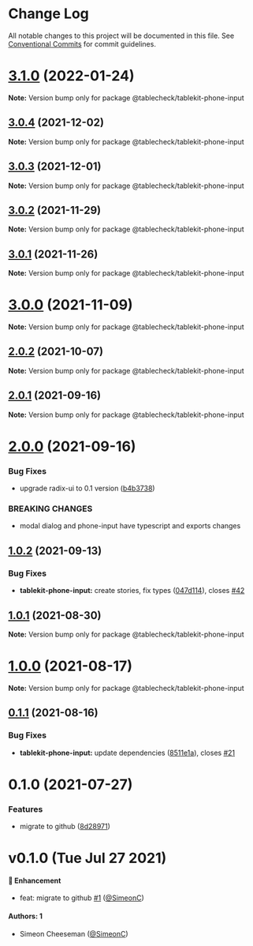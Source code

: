 # Change Log

All notable changes to this project will be documented in this file.
See [Conventional Commits](https://conventionalcommits.org) for commit guidelines.

# [3.1.0](https://github.com/tablecheck/tablekit/compare/@tablecheck/tablekit-phone-input@3.0.4...@tablecheck/tablekit-phone-input@3.1.0) (2022-01-24)

**Note:** Version bump only for package @tablecheck/tablekit-phone-input





## [3.0.4](https://github.com/tablecheck/tablekit/compare/@tablecheck/tablekit-phone-input@3.0.3...@tablecheck/tablekit-phone-input@3.0.4) (2021-12-02)

**Note:** Version bump only for package @tablecheck/tablekit-phone-input





## [3.0.3](https://github.com/tablecheck/tablekit/compare/@tablecheck/tablekit-phone-input@3.0.2...@tablecheck/tablekit-phone-input@3.0.3) (2021-12-01)

**Note:** Version bump only for package @tablecheck/tablekit-phone-input





## [3.0.2](https://github.com/tablecheck/tablekit/compare/@tablecheck/tablekit-phone-input@3.0.1...@tablecheck/tablekit-phone-input@3.0.2) (2021-11-29)

**Note:** Version bump only for package @tablecheck/tablekit-phone-input





## [3.0.1](https://github.com/tablecheck/tablekit/compare/@tablecheck/tablekit-phone-input@3.0.0...@tablecheck/tablekit-phone-input@3.0.1) (2021-11-26)

**Note:** Version bump only for package @tablecheck/tablekit-phone-input





# [3.0.0](https://github.com/tablecheck/tablekit/compare/@tablecheck/tablekit-phone-input@2.0.2...@tablecheck/tablekit-phone-input@3.0.0) (2021-11-09)

**Note:** Version bump only for package @tablecheck/tablekit-phone-input





## [2.0.2](https://github.com/tablecheck/tablekit/compare/@tablecheck/tablekit-phone-input@2.0.1...@tablecheck/tablekit-phone-input@2.0.2) (2021-10-07)

**Note:** Version bump only for package @tablecheck/tablekit-phone-input





## [2.0.1](https://github.com/tablecheck/tablekit/compare/@tablecheck/tablekit-phone-input@2.0.0...@tablecheck/tablekit-phone-input@2.0.1) (2021-09-16)

**Note:** Version bump only for package @tablecheck/tablekit-phone-input





# [2.0.0](https://github.com/tablecheck/tablekit/compare/@tablecheck/tablekit-phone-input@1.0.2...@tablecheck/tablekit-phone-input@2.0.0) (2021-09-16)


### Bug Fixes

* upgrade radix-ui to 0.1 version ([b4b3738](https://github.com/tablecheck/tablekit/commit/b4b37383c5f641207e87c1f874b34ca007995460))


### BREAKING CHANGES

* modal dialog and phone-input have typescript and exports changes





## [1.0.2](https://github.com/tablecheck/tablekit/compare/@tablecheck/tablekit-phone-input@1.0.1...@tablecheck/tablekit-phone-input@1.0.2) (2021-09-13)


### Bug Fixes

* **tablekit-phone-input:** create stories, fix types ([047d114](https://github.com/tablecheck/tablekit/commit/047d114893e7f53672c4714877a883f0f07c6293)), closes [#42](https://github.com/tablecheck/tablekit/issues/42)





## [1.0.1](https://github.com/tablecheck/tablekit/compare/@tablecheck/tablekit-phone-input@1.0.0...@tablecheck/tablekit-phone-input@1.0.1) (2021-08-30)

**Note:** Version bump only for package @tablecheck/tablekit-phone-input





# [1.0.0](https://github.com/tablecheck/tablekit/compare/@tablecheck/tablekit-phone-input@0.1.1...@tablecheck/tablekit-phone-input@1.0.0) (2021-08-17)

**Note:** Version bump only for package @tablecheck/tablekit-phone-input





## [0.1.1](https://github.com/tablecheck/tablekit/compare/@tablecheck/tablekit-phone-input@0.1.0...@tablecheck/tablekit-phone-input@0.1.1) (2021-08-16)


### Bug Fixes

* **tablekit-phone-input:** update dependencies ([8511e1a](https://github.com/tablecheck/tablekit/commit/8511e1aee0c54afb6bfea66c256e8870111b8939)), closes [#21](https://github.com/tablecheck/tablekit/issues/21)





# 0.1.0 (2021-07-27)


### Features

* migrate to github ([8d28971](https://github.com/tablecheck/tablekit/commit/8d28971175010fcb2a3cd9c48a749e7af1bdc9f9))





# v0.1.0 (Tue Jul 27 2021)

#### 🚀 Enhancement

- feat: migrate to github [#1](https://github.com/tablecheck/tablekit/pull/1) ([@SimeonC](https://github.com/SimeonC))

#### Authors: 1

- Simeon Cheeseman ([@SimeonC](https://github.com/SimeonC))
